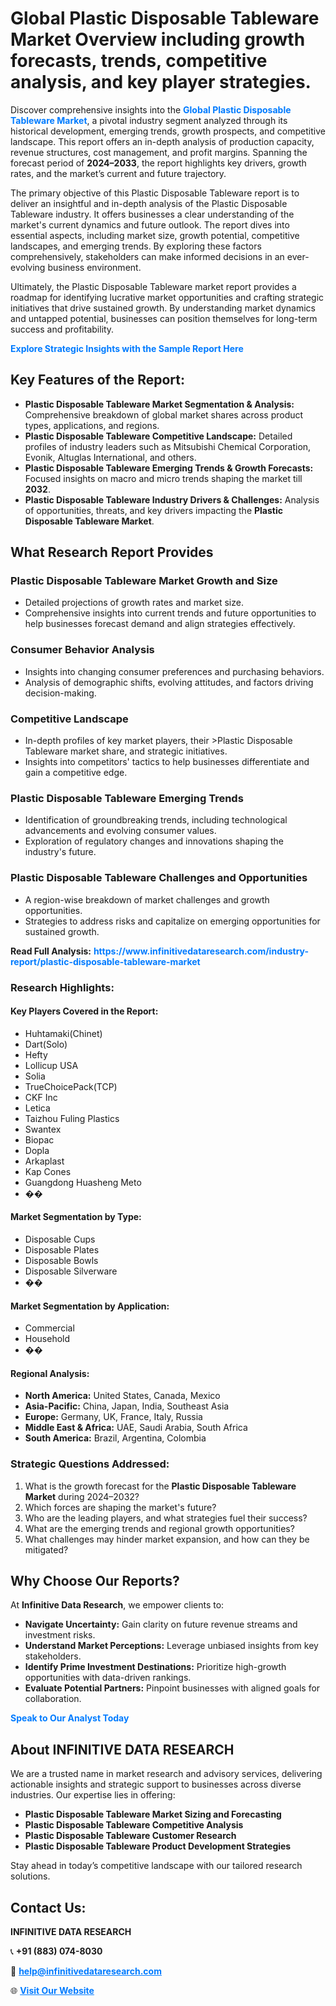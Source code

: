 <h1>Global Plastic Disposable Tableware Market Overview including growth forecasts, trends, competitive analysis, and key player strategies.</h1>
<p>
Discover comprehensive insights into the 
<a href="https://www.infinitivedataresearch.com/industry-report/plastic-disposable-tableware-market" rel="dofollow" style="color: #007BFF; text-decoration: none;"><strong>Global Plastic Disposable Tableware Market</strong></a>, a pivotal industry segment analyzed through its historical development, emerging trends, growth prospects, and competitive landscape. This report offers an in-depth analysis of production capacity, revenue structures, cost management, and profit margins. Spanning the forecast period of <strong>2024–2033</strong>, the report highlights key drivers, growth rates, and the market’s current and future trajectory.
</p>
<p>
The primary objective of this Plastic Disposable Tableware report is to deliver an insightful and in-depth analysis of the Plastic Disposable Tableware industry. It offers businesses a clear understanding of the market's current dynamics and future outlook. The report dives into essential aspects, including market size, growth potential, competitive landscapes, and emerging trends. By exploring these factors comprehensively, stakeholders can make informed decisions in an ever-evolving business environment.
</p>
<p>
Ultimately, the Plastic Disposable Tableware market report provides a roadmap for identifying lucrative market opportunities and crafting strategic initiatives that drive sustained growth. By understanding market dynamics and untapped potential, businesses can position themselves for long-term success and profitability.
</p>
<p>
<a href="https://www.infinitivedataresearch.com/request-sample/reportId=104644" style="color: #007BFF; text-decoration: none;"><strong>Explore Strategic Insights with the Sample Report Here</strong></a>
</p>

<h2>Key Features of the Report:</h2>
<ul>
<li><strong>Plastic Disposable Tableware Market Segmentation & Analysis:</strong> Comprehensive breakdown of global market shares across product types, applications, and regions.</li>
<li><strong>Plastic Disposable Tableware Competitive Landscape:</strong> Detailed profiles of industry leaders such as Mitsubishi Chemical Corporation, Evonik, Altuglas International, and others.</li>
<li><strong>Plastic Disposable Tableware Emerging Trends & Growth Forecasts:</strong> Focused insights on macro and micro trends shaping the market till <strong>2032</strong>.</li>
<li><strong>Plastic Disposable Tableware Industry Drivers & Challenges:</strong> Analysis of opportunities, threats, and key drivers impacting the <strong>Plastic Disposable Tableware Market</strong>.</li>
</ul>

<h2>What Research Report Provides</h2>
<h3>Plastic Disposable Tableware Market Growth and Size</h3>
<ul>
<li>Detailed projections of growth rates and market size.</li>
<li>Comprehensive insights into current trends and future opportunities to help businesses forecast demand and align strategies effectively.</li>
</ul>

<h3>Consumer Behavior Analysis</h3>
<ul>
<li>Insights into changing consumer preferences and purchasing behaviors.</li>
<li>Analysis of demographic shifts, evolving attitudes, and factors driving decision-making.</li>
</ul>

<h3>Competitive Landscape</h3>
<ul>
<li>In-depth profiles of key market players, their >Plastic Disposable Tableware market share, and strategic initiatives.</li>
<li>Insights into competitors' tactics to help businesses differentiate and gain a competitive edge.</li>
</ul>

<h3>Plastic Disposable Tableware Emerging Trends</h3>
<ul>
<li>Identification of groundbreaking trends, including technological advancements and evolving consumer values.</li>
<li>Exploration of regulatory changes and innovations shaping the industry's future.</li>
</ul>

<h3>Plastic Disposable Tableware Challenges and Opportunities</h3>
<ul>
<li>A region-wise breakdown of market challenges and growth opportunities.</li>
<li>Strategies to address risks and capitalize on emerging opportunities for sustained growth.</li>
</ul>
<p><strong>Read Full Analysis:</strong> <a href="https://www.infinitivedataresearch.com/industry-report/plastic-disposable-tableware-market" rel="dofollow" style="color: #007BFF; text-decoration: none;"><strong>https://www.infinitivedataresearch.com/industry-report/plastic-disposable-tableware-market</strong></a></p>
<h3>Research Highlights:</h3>
<h4>Key Players Covered in the Report:</h4>
<ul><li>Huhtamaki(Chinet)</li><li>Dart(Solo)</li><li>Hefty</li><li>Lollicup USA</li><li>Solia</li><li>TrueChoicePack(TCP)</li><li>CKF Inc</li><li>Letica</li><li>Taizhou Fuling Plastics</li><li>Swantex</li><li>Biopac</li><li>Dopla</li><li>Arkaplast</li><li>Kap Cones</li><li>Guangdong Huasheng Meto</li><li>��</li></ul>
<h4>Market Segmentation by Type:</h4>
<ul><li>Disposable Cups</li><li>Disposable Plates</li><li>Disposable Bowls</li><li>Disposable Silverware</li><li>��</li></ul>
<h4>Market Segmentation by Application:</h4>
<ul><li>Commercial</li><li>Household</li><li>��</li></ul>

<h4>Regional Analysis:</h4>
<ul>
<li><strong>North America:</strong> United States, Canada, Mexico</li>
<li><strong>Asia-Pacific:</strong> China, Japan, India, Southeast Asia</li>
<li><strong>Europe:</strong> Germany, UK, France, Italy, Russia</li>
<li><strong>Middle East & Africa:</strong> UAE, Saudi Arabia, South Africa</li>
<li><strong>South America:</strong> Brazil, Argentina, Colombia</li>
</ul>

<h3>Strategic Questions Addressed:</h3>
<ol>
<li>What is the growth forecast for the <strong>Plastic Disposable Tableware Market</strong> during 2024–2032?</li>
<li>Which forces are shaping the market's future?</li>
<li>Who are the leading players, and what strategies fuel their success?</li>
<li>What are the emerging trends and regional growth opportunities?</li>
<li>What challenges may hinder market expansion, and how can they be mitigated?</li>
</ol>

<h2>Why Choose Our Reports?</h2>
<p>At <strong>Infinitive Data Research</strong>, we empower clients to:</p>
<ul>
<li><strong>Navigate Uncertainty:</strong> Gain clarity on future revenue streams and investment risks.</li>
<li><strong>Understand Market Perceptions:</strong> Leverage unbiased insights from key stakeholders.</li>
<li><strong>Identify Prime Investment Destinations:</strong> Prioritize high-growth opportunities with data-driven rankings.</li>
<li><strong>Evaluate Potential Partners:</strong> Pinpoint businesses with aligned goals for collaboration.</li>
</ul>
<p><a href="https://www.infinitivedataresearch.com/industry-report/plastic-disposable-tableware-market" rel="dofollow" style="color: #007BFF; text-decoration: none;"><strong>Speak to Our Analyst Today</strong></a></p>

<h2>About INFINITIVE DATA RESEARCH</h2>
<p>We are a trusted name in market research and advisory services, delivering actionable insights and strategic support to businesses across diverse industries. Our expertise lies in offering:</p>
<ul>
<li><strong>Plastic Disposable Tableware Market Sizing and Forecasting</strong></li>
<li><strong>Plastic Disposable Tableware Competitive Analysis</strong></li>
<li><strong>Plastic Disposable Tableware Customer Research</strong></li>
<li><strong>Plastic Disposable Tableware Product Development Strategies</strong></li>
</ul>
<p>Stay ahead in today’s competitive landscape with our tailored research solutions.</p>

<h2>Contact Us:</h2>
<p><strong>INFINITIVE DATA RESEARCH</strong></p>
<p>📞 <strong>+91 (883) 074-8030</strong></p>
<p>📧 <strong><a href="mailto:help@infinitivedataresearch.com" style="color: #007BFF;">help@infinitivedataresearch.com</a></strong></p>
<p>🌐 <strong><a href="https://www.infinitivedataresearch.com" rel="dofollow" style="color: #007BFF;">Visit Our Website</a></strong></p>